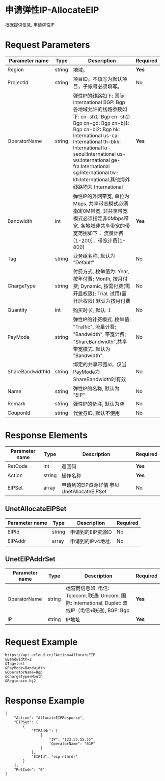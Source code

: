 # 申请弹性IP-AllocateEIP

根据提供信息, 申请弹性IP

# Request Parameters
|Parameter name|Type|Description|Required|
|---|---|---|---|
|Region|string|地域。|**Yes**|
|ProjectId|string|项目ID。不填写为默认项目，子帐号必须填写。 |No|
|OperatorName|string|弹性IP的线路如下: 国际: International BGP: Bgp  各地域允许的线路参数如下:  cn-sh1: Bgp cn-sh2: Bgp cn-gd: Bgp cn-bj1: Bgp cn-bj2: Bgp hk: International us-ca: International th-bkk: International  kr-seoul:International  us-ws:International  ge-fra:International  sg:International  tw-kh:International.其他海外线路均为 International|**Yes**|
|Bandwidth|int|弹性IP的外网带宽, 单位为Mbps. 共享带宽模式必须指定0M带宽, 非共享带宽模式必须指定非0Mbps带宽. 各地域非共享带宽的带宽范围如下： 流量计费[1-200]，带宽计费[1-800]|**Yes**|
|Tag|string|业务组名称, 默认为 "Default"|No|
|ChargeType|string|付费方式, 枚举值为: Year, 按年付费; Month, 按月付费; Dynamic, 按需付费(需开启权限); Trial, 试用(需开启权限) 默认为按月付费|No|
|Quantity|int|购买时长, 默认: 1|No|
|PayMode|string|弹性IP的计费模式. 枚举值: "Traffic", 流量计费; "Bandwidth", 带宽计费; "ShareBandwidth",共享带宽模式. 默认为 "Bandwidth".|No|
|ShareBandwidthId|string|绑定的共享带宽Id，仅当PayMode为ShareBandwidth时有效|No|
|Name|string|弹性IP的名称, 默认为 "EIP"|No|
|Remark|string|弹性IP的备注, 默认为空|No|
|CouponId|string|代金券ID, 默认不使用|No|

# Response Elements
|Parameter name|Type|Description|Required|
|---|---|---|---|
|RetCode|int|返回码|**Yes**|
|Action|string|操作名称|**Yes**|
|EIPSet|array|申请到的EIP资源详情 参见 UnetAllocateEIPSet|No|

## UnetAllocateEIPSet
|Parameter name|Type|Description|Required|
|---|---|---|---|
|EIPId|string|申请到的EIP资源ID|No|
|EIPAddr|array|申请到的IPv4地址. |No|

## UnetEIPAddrSet
|Parameter name|Type|Description|Required|
|---|---|---|---|
|OperatorName|string|运营商信息如: 电信: Telecom, 联通: Unicom, 国际: International, Duplet: 双线IP（电信+联通), BGP: Bgp|**Yes**|
|IP|string|IP地址|**Yes**|

# Request Example
```
https://api.ucloud.cn/?Action=AllocateEIP
&Bandwidth=2
&Tag=test
&PayMode=Bandwidth
&OperatorName=Bgp
&ChargeType=Month
&Region=cn-bj2
```

# Response Example
```
{
    "Action": "AllocateEIPResponse", 
    "EIPSet": [
        {
            "EIPAddr": [
                {
                    "IP": "123.55.55.55", 
                    "OperatorName": "BGP"
                }
            ], 
            "EIPId": "eip-nthrdr"
        }
    ], 
    "RetCode": "0"
}
```

